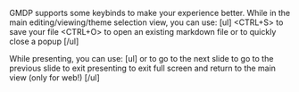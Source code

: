 GMDP supports some keybinds to make your experience better.
While in the main editing/viewing/theme selection view, you can use:
[ul]
<CTRL+S> to save your file
<CTRL+O> to open an existing markdown file
<ESC> or <SPACE> to quickly close a popup
[/ul]

While presenting, you can use:
[ul]
<RIGHT-ARROW> or <SPACE> to go to the next slide
<LEFT-ARROW> to go to the previous slide
<ESC> to exit presenting
<ESC><ESC> to exit full screen and return to the main view (only for web!)
[/ul]
